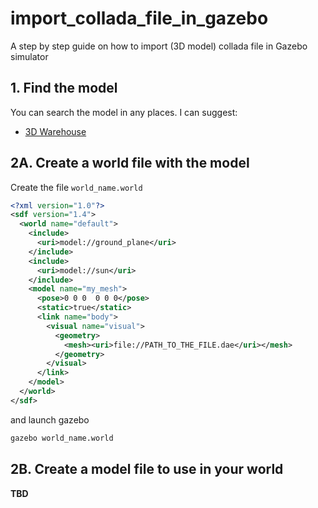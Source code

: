 # import_collada_file_in_gazebo
A step by step guide on how to import (3D model) collada file in Gazebo simulator

## 1. Find the model
You can search the model in any places. I can suggest:
- [3D Warehouse](https://3dwarehouse.sketchup.com)

## 2A. Create a world file with the model
Create the file `world_name.world`
```xml
<?xml version="1.0"?>
<sdf version="1.4">
  <world name="default">
    <include>
      <uri>model://ground_plane</uri>
    </include>
    <include>
      <uri>model://sun</uri>
    </include>
    <model name="my_mesh">
      <pose>0 0 0  0 0 0</pose>
      <static>true</static>
      <link name="body">
        <visual name="visual">
          <geometry>
            <mesh><uri>file://PATH_TO_THE_FILE.dae</uri></mesh>
          </geometry>
        </visual>
      </link>
    </model>
  </world>
</sdf>
```
and launch gazebo
```bash
gazebo world_name.world
```

## 2B. Create a model file to use in your world
**TBD**
